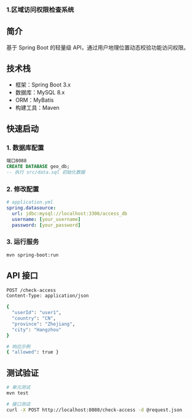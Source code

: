 ### 1.区域访问权限检查系统

## 简介
基于 Spring Boot 的轻量级 API，通过用户地理位置动态校验功能访问权限。

## 技术栈
- 框架：Spring Boot 3.x
- 数据库：MySQL 8.x
- ORM：MyBatis
- 构建工具：Maven

## 快速启动

### 1. 数据库配置
```sql
端口8088
CREATE DATABASE geo_db;
-- 执行 src/data.sql 初始化数据
```

### 2. 修改配置
```yaml
# application.yml
spring.datasource:
  url: jdbc:mysql://localhost:3306/access_db
  username: [your_username]
  password: [your_password]
```

### 3. 运行服务
```bash
mvn spring-boot:run
```

## API 接口
```bash
POST /check-access
Content-Type: application/json

{
  "userId": "user1",
  "country": "CN",
  "province": "Zhejiang",
  "city": "Hangzhou"
}

# 响应示例
{ "allowed": true }
```

## 测试验证
```bash
# 单元测试
mvn test

# 接口测试
curl -X POST http://localhost:8080/check-access -d @request.json
```


